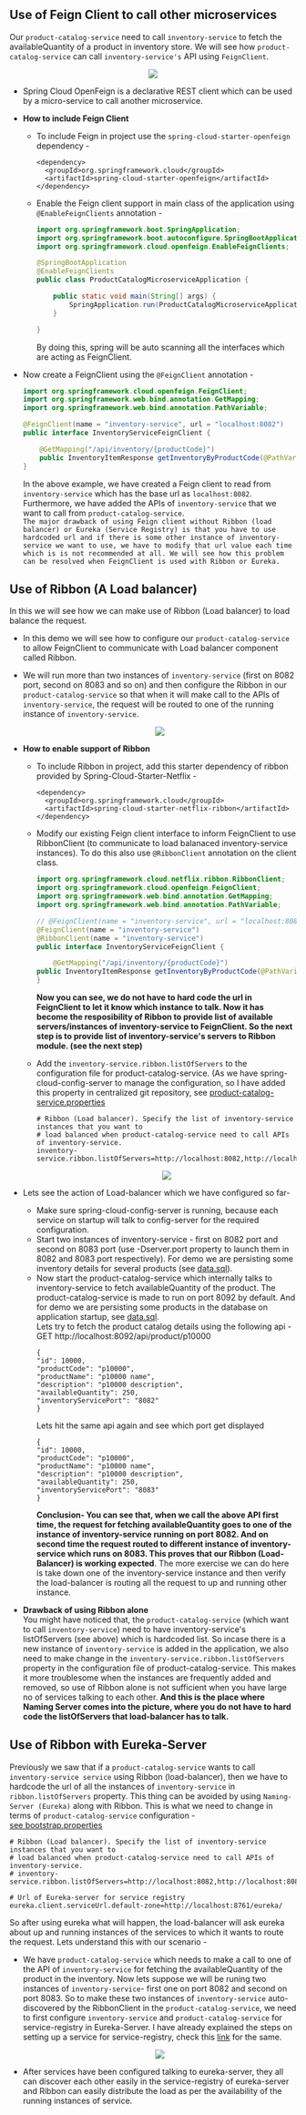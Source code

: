 ## Use of Feign Client to call other microservices
Our `product-catalog-service` need to call `inventory-service` to fetch the availableQuantity of a product in inventory store. We will see how `product-catalog-service` can call `inventory-service's` API using `FeignClient`.
<p align="center">
  <img src="https://github.com/thedevd/imageurls/blob/master/sprintboot/use-of-feignclient.png"/>
</p>

* Spring Cloud OpenFeign is a declarative REST client which can be used by a micro-service to call another microservice.
* **How to include Feign Client**
  * To include Feign in project use the `spring-cloud-starter-openfeign` dependency -
  
    ```
    <dependency>
      <groupId>org.springframework.cloud</groupId>
      <artifactId>spring-cloud-starter-openfeign</artifactId>
    </dependency>
    ```
  * Enable the Feign client support in main class of the application using `@EnableFeignClients` annotation -
    ```java
    import org.springframework.boot.SpringApplication;
    import org.springframework.boot.autoconfigure.SpringBootApplication;
    import org.springframework.cloud.openfeign.EnableFeignClients;

    @SpringBootApplication
    @EnableFeignClients
    public class ProductCatalogMicroserviceApplication {

	    public static void main(String[] args) {
		    SpringApplication.run(ProductCatalogMicroserviceApplication.class, args);
	    }

    }
    ```
    By doing this, spring will be auto scanning all the interfaces which are acting as FeignClient.
* Now create a FeignClient using the `@FeignClient` annotation -

    ```java
    import org.springframework.cloud.openfeign.FeignClient;
    import org.springframework.web.bind.annotation.GetMapping;
    import org.springframework.web.bind.annotation.PathVariable;

    @FeignClient(name = "inventory-service", url = "localhost:8082")
    public interface InventoryServiceFeignClient {

	    @GetMapping("/api/inventory/{productCode}")
	    public InventoryItemResponse getInventoryByProductCode(@PathVariable("productCode") String productCode);
    }
    ```
    In the above example, we have created a Feign client to read from `inventory-service` which has the base url as `localhost:8082`. Furthermore, we have added the APIs of `inventory-service` that we want to call from `product-catalog-service`.\
    `The major drawback of using Feign client without Ribbon (load balancer) or Eureka (Service Registry) is that you have to use hardcoded url and if there is some other instance of inventory-service we want to use, we have to modify that url value each time which is is not recommended at all. We will see how this problem can be resolved when FeignClient is used with Ribbon or Eureka.`

## Use of Ribbon (A Load balancer)
In this we will see how we can make use of Ribbon (Load balancer) to load balance the request.
* In this demo we will see how to configure our `product-catalog-service` to allow FeignClient to communicate with Load balancer component called Ribbon. 
* We will run more than two instances of `inventory-service` (first on 8082 port, second on 8083 and so on) and then configure the Ribbon in our `product-catalog-service` so that when it will make call to the APIs of `inventory-service`, the request will be routed to one of the running instance of `inventory-service`.
  <p align="center">
    <img src="https://github.com/thedevd/imageurls/blob/master/sprintboot/ribbon-load-balance-inventory-service.png">
  </p>
  
* **How to enable support of Ribbon**
  * To include Ribbon in project, add this starter dependency of ribbon provided by Spring-Cloud-Starter-Netflix -
    ```
    <dependency>
      <groupId>org.springframework.cloud</groupId>
      <artifactId>spring-cloud-starter-netflix-ribbon</artifactId>
    </dependency>
    ```
  * Modify our existing Feign client interface to inform FeignClient to use RibbonClient (to communicate to load balanaced inventory-service instances). To do this also use `@RibbonClient` annotation on the client class.
    ```java
    import org.springframework.cloud.netflix.ribbon.RibbonClient;
    import org.springframework.cloud.openfeign.FeignClient;
    import org.springframework.web.bind.annotation.GetMapping;
    import org.springframework.web.bind.annotation.PathVariable;

    // @FeignClient(name = "inventory-service", url = "localhost:8082")
    @FeignClient(name = "inventory-service")
    @RibbonClient(name = "inventory-service")
    public interface InventoryServiceFeignClient {
    
        @GetMapping("/api/inventory/{productCode}")
	public InventoryItemResponse getInventoryByProductCode(@PathVariable("productCode") String productCode);
    }
    ```
    
    **Now you can see, we do not have to hard code the url in FeignClient to let it know which instance to talk. Now it has become the resposibility of Ribbon to provide list of available servers/instances of inventory-service to FeignClient. So the next step is to provide list of inventory-service's servers to Ribbon module. (see the next step)**
  * Add the `inventory-service.ribbon.listOfServers` to the configuration file for product-catalog-service. (As we have spring-cloud-config-server to manage the configuration, so I have added this property in centralized git repository, see [product-catalog-service.properties](https://github.com/thedevd/ecom-microservices-config-repo/blob/master/product-catalog-service.properties) 
    ```
    # Ribbon (Load balancer). Specify the list of inventory-service instances that you want to 
    # load balanced when product-catalog-service need to call APIs of inventory-service.
    inventory-service.ribbon.listOfServers=http://localhost:8082,http://localhost:8083
    ```
    <p align="center">
     <img src="https://github.com/thedevd/imageurls/blob/master/sprintboot/enable-ribbon.png"/>
    </p>

 * Lets see the action of Load-balancer which we have configured so far-
   * Make sure spring-cloud-config-server is running, because each service on startup will talk to config-server for the required configuration.
   * Start two instances of inventory-service - first on 8082 port and second on 8083 port (use -Dserver.port property to launch them in 8082 and 8083 port respectively). For demo we are persisting some inventory details for several products (see [data.sql](https://github.com/thedevd/techBlog/blob/master/springboot/microservices/inventory-microservice/src/main/resources/data.sql)).
   * Now start the product-catalog-service which internally talks to inventory-service to fetch availableQuantity of the product. The product-catalog-service is made to run on port 8092 by default. And for demo we are persisting some products in the database on application startup, see [data.sql](https://github.com/thedevd/techBlog/blob/master/springboot/microservices/product-catalog-microservice/src/main/resources/data.sql).\
     Lets try to fetch the product catalog details using the following api -\
     GET http://localhost:8092/api/product/p10000
     ```
     {
     "id": 10000,
     "productCode": "p10000",
     "productName": "p10000 name",
     "description": "p10000 description",
     "availableQuantity": 250,
     "inventoryServicePort": "8082"
     }
     ```
     Lets hit the same api again and see which port get displayed 
     ```
     {
     "id": 10000,
     "productCode": "p10000",
     "productName": "p10000 name",
     "description": "p10000 description",
     "availableQuantity": 250,
     "inventoryServicePort": "8083"
     }
     ```
     **Conclusion- You can see that, when we call the above API first time, the request for fetching availableQuantity goes to one of the instance of inventory-service running on port 8082. And on second time the request routed to different instance of inventory-service which runs on 8083. This proves that our Ribbon (Load-Balancer) is working expected**. The more exercise we can do here is take down one of the inventory-service instance and then verify the load-balancer is routing all the request to up and running other instance.
     
* **Drawback of using Ribbon alone**\
 You might have noticed that, the `product-catalog-service` (which want to call `inventory-service`) need to have inventory-service's listOfServers (see above) which is hardcoded list. So incase there is a new instance of `inventory-service` is added in the application, we also need to make change in the `inventory-service.ribbon.listOfServers` property in the configuration file of product-catalog-service. This makes it more troublesome when the instances are frequently added and removed, so use of Ribbon alone is not sufficient when you have large no of services talking to each other. **And this is the place where Naming Server comes into the picture, where you do not have to hard code the listOfServers that load-balancer has to talk.**

## Use of Ribbon with Eureka-Server
Previously we saw that if a `product-catalog-service` wants to call `inventory-service service` using Ribbon (load-balancer), then we have to hardcode the url of all the instances of `inventory-service` in `ribbon.listOfServers` property. This thing can be avoided by using `Naming-Server (Eureka)` along with Ribbon. This is what we need to change in terms of `product-catalog-service` configuration -\
[see bootstrap.properties](https://github.com/thedevd/techBlog/blob/master/springboot/microservices/product-catalog-microservice/src/main/resources/bootstrap.properties)
```
# Ribbon (Load balancer). Specify the list of inventory-service instances that you want to 
# load balanced when product-catalog-service need to call APIs of inventory-service.
# inventory-service.ribbon.listOfServers=http://localhost:8082,http://localhost:8083

# Url of Eureka-server for service registry
eureka.client.serviceUrl.default-zone=http://localhost:8761/eureka/
```
So after using eureka what will happen, the load-balancer will ask eureka about up and running instances of the services to which it wants to route the request. Lets understand this with our scenario - 

* We have `product-catalog-service` which needs to make a call to one of the API of `inventory-service` for fetching the availableQuantity of the product in the inventory. Now lets suppose we will be runing two instances of `inventory-service`- first one on port 8082 and second on port 8083. So to make these two instances of `inventory-service` auto-discovered by the RibbonClient in the `product-catalog-service`, we need to first configure `inventory-service` and `product-catalog-service` for service-registry in Eureka-Server. I have already explained the steps on setting up a service for service-registry, check this [link](https://github.com/thedevd/techBlog/tree/master/springboot/microservices/netflix-eureka-naming-server#configure-the-services-to-register-in-eureka-server) for the same.

  <p align="center">
   <img src="https://github.com/thedevd/imageurls/blob/master/sprintboot/ribbon-with-eureka.png"/>
  </p>

* After services have been configured talking to eureka-server, they all can discover each other easily in the service-registry of eureka-server and Ribbon can easily distribute the load as per the availability of the running instances of service.
